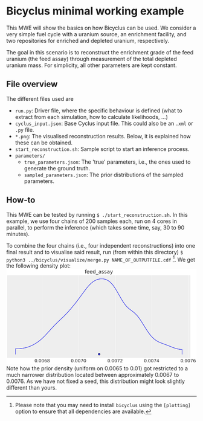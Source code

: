 # Bicyclus minimal working example
This MWE will show the basics on how Bicyclus can be used.
We consider a very simple fuel cycle with a uranium source, an enrichment
facility, and two repositories for enriched and depleted uranium, respectively.

The goal in this scenario is to reconstruct the enrichment grade of the feed
uranium (the feed assay) through measurement of the total depleted uranium mass.
For simplicity, all other parameters are kept constant.

## File overview
The different files used are
- `run.py`: Driver file, where the specific behaviour is defined (what to
  extract from each simulation, how to calculate likelihoods, ...)
- `cyclus_input.json`: Base Cyclus input file.
  This could also be an `.xml` or `.py` file.
- `*.png`: The visualised reconstruction results. Below, it is explained how
  these can be obtained.
- `start_reconstruction.sh`: Sample script to start an inference process.
- `parameters/`
  - `true_parameters.json`: The 'true' parameters, i.e., the ones used to
    generate the ground truth.
  - `sampled_parameters.json`: The prior distributions of the sampled
    parameters.

## How-to
This MWE can be tested by running `$ ./start_reconstruction.sh`.
In this example, we use four chains of 200 samples each, run on 4
cores in parallel, to perform the inference (which takes some time, say, 30 to
90 minutes).

To combine the four chains (i.e., four independent reconstructions) into one
final result and to visualise said result, run (from within this directory)
`$ python3 ../bicyclus/visualize/merge.py NAME_OF_OUTPUTFILE.cdf` [^1].
We get the following density plot:
![Plot of the posterior feed assay probability density](plot_merge_density.png)
Note how the prior density (uniform on 0.0065 to 0.01) got restricted to a much
narrower distribution located between approximately 0.0067 to 0.0076.
As we have not fixed a seed, this distribution might look slightly different
than yours.

[^1]: Please note that you may need to install `bicyclus` using the `[plotting]`
  option to ensure that all dependencies are available.
